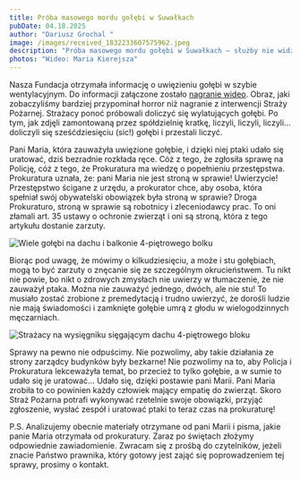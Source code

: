 ```yaml
---
title: Próba masowego mordu gołębi w Suwałkach
pubDate: 04.18.2025
author: "Dariusz Grochal "
image: /images/received_1832233607575962.jpeg
description: "Próba masowego mordu gołębi w Suwałkach – służby nie widzą problemu "
photos: "Wideo: Maria Kierejsza"
---
```

Nasza Fundacja otrzymała informację o uwięzieniu gołębi w szybie wentylacyjnym. Do informacji załączone zostało [nagranie wideo](https://drive.google.com/drive/folders/1xyz_bERS75XB0qI5Jof6hM-Xubk4nfiR). Obraz, jaki zobaczyliśmy bardziej przypominał horror niż nagranie z interwencji Straży Pożarnej. Strażacy ponoć próbowali doliczyć się wylatujących gołębi. Po tym, jak zdjęli zamontowaną przez spółdzielnię kratkę, liczyli, liczyli, liczyli… doliczyli się sześćdziesięciu (sic!) gołębi i przestali liczyć. 

Pani Maria, która zauważyła uwięzione gołębie, i dzięki niej ptaki udało się uratować, dziś bezradnie rozkłada ręce. Cóż z tego, że zgłosiła sprawę na Policję, cóż z tego, że Prokuratura ma wiedzę o popełnieniu przestępstwa. Prokuratura uznała, że: pani Maria nie jest stroną w sprawie!
Uwierzycie! Przestępstwo ścigane z urzędu, a prokurator chce, aby osoba, która spełniał swój obywatelski obowiązek była stroną w sprawie? Droga Prokuraturo, stroną w sprawie są robotnicy i zleceniodawcy prac. To oni złamali art. 35 ustawy o ochronie zwierząt i oni są stroną, która z tego artykułu dostanie zarzuty.

![Wiele gołębi na dachu i balkonie 4-piętrowego bolku](/images/received_979908007351903.jpeg "Wiele gołąbi na dachu i balkonie 4-piętrowego bloku")

Biorąc pod uwagę, że mówimy o kilkudziesięciu, a może i stu gołębiach, mogą to być zarzuty o znęcanie się ze szczególnym okrucieństwem. Tu nikt nie powie, bo nikt o zdrowych zmysłach nie uwierzy w tłumaczenie, że nie zauważył ptaka. Można nie zauważyć jednego, dwóch, ale nie stu! To musiało zostać zrobione z premedytacją i trudno uwierzyć, że dorośli ludzie nie mają świadomości i zamknięte gołębie umrą z głodu w wielogodzinnych męczarniach. 

![Strażacy na wysięgniku sięgającym dachu 4-piętrowego bloku](/images/received_1832233607575962.jpeg "Strażacy na wysięgniku sięgającym dachu 4-piętrowego bloku")

Sprawy na pewno nie odpuścimy. Nie pozwolimy, aby takie działania ze strony zarządcy budynków były bezkarne! Nie pozwolimy na to, aby Policja i Prokuratura lekceważyła temat, bo przecież to tylko gołębie, a w sumie to udało się je uratować… Udało się, dzięki postawie pani Marii. Pani Maria zrobiła to co powinien każdy człowiek mający empatię do zwierząt. Skoro Straż
Pożarna potrafi wykonywać rzetelnie swoje obowiązki, przyjąć zgłoszenie, wysłać zespół i uratować ptaki to teraz czas na prokuraturę!

P.S. Analizujemy obecnie materiały otrzymane od pani Marii i pisma, jakie panie Maria otrzymała od prokuratury. Zaraz po świętach złożymy odpowiednie zawiadomienie. Zwracam się z prośbą do czytelników, jeżeli znacie Państwo prawnika, który gotowy jest zająć się poprowadzeniem tej sprawy, prosimy o kontakt.
